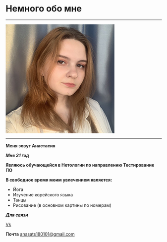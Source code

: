 # Немного обо мне
___
 ![pic](/img/LcM1dv1crjs2.jpg)
___

**Меня зовут Анастасия**


***Мне 21 год***


**Являюсь обучающейся в Нетологии по направлению Тестирование ПО**


**В свободное время моим увлечением  является:**

- Йога
- Изучение корейского языка
- Танцы
- Рисование (в основном картины по номерам)

***Для связи***

[Vk](https://vk.com/id121952973)

**Почта** anasats180101@gmail.com